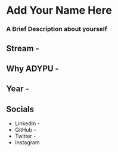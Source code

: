 # Add Your Name Here
### A Brief Description about yourself

## Stream - 
## Why ADYPU - 
## Year -

## Socials
* LinkedIn - 
* GitHub - 
* Twitter - 
* Instagram
